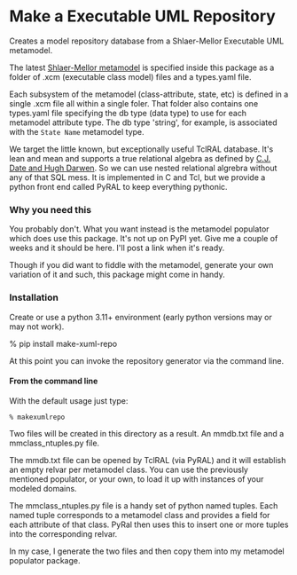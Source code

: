 # Make a Executable UML Repository

Creates a model repository database from a Shlaer-Mellor Executable UML metamodel.

The latest [Shlaer-Mellor metamodel](https://github.com/modelint/shlaer-mellor-metamodel/wiki) is specified inside this package as a folder of .xcm (executable class model) files and a types.yaml file.

Each subsystem of the metamodel (class-attribute, state, etc) is defined in a single .xcm file all within a single foler. That folder also contains one types.yaml file specifying the db type (data type) to use for each metamodel attribute type. The db type 'string', for example, is associated with the `State Name` metamodel type.

We target the little known, but exceptionally useful TclRAL database. It's lean and mean and supports a true relational algebra as defined by [C.J. Date and Hugh Darwen](https://github.com/modelint/shlaer-mellor-metamodel/wiki/Resources#ttm-databases-types-and-the-relational-model-the-third-manifesto-cj-date-hugh-darwen----links-to-the-actual-book-as-a-downloadable-pdf). So we can use nested relational algrebra without any of that SQL mess. It is implemented in C and Tcl, but we provide a python front end called PyRAL to keep everything pythonic.

### Why you need this

You probably don't. What you want instead is the metamodel populator which does use this package.
It's not up on PyPI yet. Give me a couple of weeks and it should be here. I'll post a link when it's ready.

Though if you did want to fiddle with the metamodel, generate your own variation of it and such, this package
might come in handy.

### Installation

Create or use a python 3.11+ environment (early python versions may or may not work).

% pip install make-xuml-repo

At this point you can invoke the repository generator via the command line.

#### From the command line

With the default usage just type:

    % makexumlrepo

Two files will be created in this directory as a result. An mmdb.txt file and a mmclass_ntuples.py file.

The mmdb.txt file can be opened by TclRAL (via PyRAL) and it will establish an empty relvar per
metamodel class. You can use the previously mentioned populator, or your own, to load it up with
instances of your modeled domains.

The mmclass_ntuples.py file is a handy set of python named tuples. Each named tuple corresponds to a
metamodel class and provides a field for each attribute of that class. PyRal then uses this to insert one or
more tuples into the corresponding relvar.

In my case, I generate the two files and then copy them into my metamodel populator package.